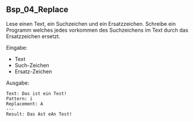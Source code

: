 ## Bsp_04_Replace

Lese einen Text, ein Suchzeichen und ein Ersatzzeichen. Schreibe ein Programm welches jedes vorkommen des Suchzeichens im Text durch das Ersatzzeichen ersetzt.

Eingabe:

* Text
* Such-Zeichen
* Ersatz-Zeichen

Ausgabe:

```
Text: Das ist ein Test!
Pattern: i
Replacement: A
---
Result: Das Ast eAn Test!
```
